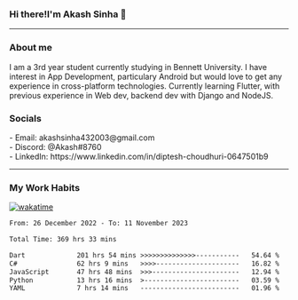 <h3>Hi there!I'm Akash Sinha 👋</h3>

--- 

<h3>About me</h3>
I am a 3rd year student currently studying in Bennett University. I have interest in App Development, particulary Android but would love to get any experience in cross-platform technologies. Currently learning Flutter, with previous experience in Web dev, backend dev with Django and NodeJS.

<h3>Socials</h3>
 - Email: akashsinha432003@gmail.com<br>
 - Discord: @Akash#8760<br>
 - LinkedIn: https://www.linkedin.com/in/diptesh-choudhuri-0647501b9<br>


---

<h3>My Work Habits</h3>

[![wakatime](https://wakatime.com/badge/user/938b2951-49cf-4810-9b9e-c17cde3d3343.svg)](https://wakatime.com/@938b2951-49cf-4810-9b9e-c17cde3d3343)

<!--START_SECTION:waka-->

```txt
From: 26 December 2022 - To: 11 November 2023

Total Time: 369 hrs 33 mins

Dart             201 hrs 54 mins >>>>>>>>>>>>>>-----------   54.64 %
C#               62 hrs 9 mins   >>>>---------------------   16.82 %
JavaScript       47 hrs 48 mins  >>>----------------------   12.94 %
Python           13 hrs 16 mins  >------------------------   03.59 %
YAML             7 hrs 14 mins   -------------------------   01.96 %
```

<!--END_SECTION:waka-->

